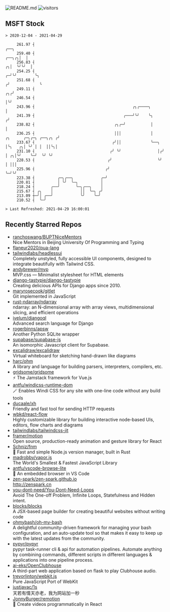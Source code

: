 ![README.md](https://github.com/Gerhut/Gerhut/workflows/README.md/badge.svg)
![visitors](https://visitors.vercel.app/Gerhut/Gerhut?token=8cf69d1f6813d272ef062726b6070c9be4ff72038cfe5a7ded7384a8da65d866)

## MSFT Stock

```
> 2020-12-04 - 2021-04-29

     261.97 ┤                                                                                              ╭──╮  
     259.40 ┤                                                                                        ╭──╮╭╮│  │  
     256.83 ┤                                                                                      ╭╮│  ╰╯╰╯  │  
     254.25 ┤                                                                                    ╭─╯╰╯        ╰╮ 
     251.68 ┤                                                                                   ╭╯             ╰ 
     249.11 ┤                                                                                ╭╮╭╯                
     246.54 ┤                                                                                │╰╯                 
     243.96 ┤                                           ╭╮╭────╮                             │                   
     241.39 ┤                                       ╭───╯╰╯    ╰╮                           ╭╯                   
     238.82 ┤                                   ╭╮╭─╯           │                           │                    
     236.25 ┤                                   │││             │    ╭╮      ╭─╮╭─╮ ╭──╮╭╮ ╭╯                    
     233.67 ┤                                  ╭╯││             ╰──╮ │╰╮   ╭╮│ ╰╯ │ │  ││╰╮│                     
     231.10 ┤                                 ╭╯ ╰╯                │╭╯ │ ╭╮│╰╯    ╰─╯  ╰╯ ╰╯                     
     228.53 ┤                                ╭╯                    ╰╯  │ │││                                     
     225.96 ┤                               ╭╯                         ╰─╯╰╯                                     
     223.38 ┤          ╭─╮╭──╮            ╭─╯                                                                    
     220.81 ┤          │ ╰╯  ╰─╮          │                                                                      
     218.24 ┤       ╭──╯       ╰─╮╭──╮    │                                                                      
     215.67 ┤ ╭╮    │            ││  ╰─╮ ╭╯                                                                      
     213.09 ┼─╯│ ╭──╯            ╰╯    ╰─╯                                                                       
     210.52 ┤  ╰─╯                                                                                               

> Last Refreshed: 2021-04-29 16:00:01
```

## Recently Starred Repos

- [ranchoswang/BUPTNiceMentors](https://github.com/ranchoswang/BUPTNiceMentors)  
  Nice Mentors in Beijing University Of Programming and Typing 
- [flaneur2020/pua-lang](https://github.com/flaneur2020/pua-lang)  
- [tailwindlabs/headlessui](https://github.com/tailwindlabs/headlessui)  
  Completely unstyled, fully accessible UI components, designed to integrate beautifully with Tailwind CSS.
- [andybrewer/mvp](https://github.com/andybrewer/mvp)  
  MVP.css — Minimalist stylesheet for HTML elements
- [django-tastypie/django-tastypie](https://github.com/django-tastypie/django-tastypie)  
  Creating delicious APIs for Django apps since 2010.
- [maryrosecook/gitlet](https://github.com/maryrosecook/gitlet)  
  Git implemented in JavaScript
- [rust-ndarray/ndarray](https://github.com/rust-ndarray/ndarray)  
  ndarray: an N-dimensional array with array views, multidimensional slicing, and efficient operations
- [ivelum/djangoql](https://github.com/ivelum/djangoql)  
  Advanced search language for Django
- [rogerbinns/apsw](https://github.com/rogerbinns/apsw)  
  Another Python SQLite wrapper
- [supabase/supabase-js](https://github.com/supabase/supabase-js)  
  An isomorphic Javascript client for Supabase.
- [excalidraw/excalidraw](https://github.com/excalidraw/excalidraw)  
  Virtual whiteboard for sketching hand-drawn like diagrams
- [harc/ohm](https://github.com/harc/ohm)  
  A library and language for building parsers, interpreters, compilers, etc.
- [gridsome/gridsome](https://github.com/gridsome/gridsome)  
  ⚡️ The Jamstack framework for Vue.js
- [antfu/windicss-runtime-dom](https://github.com/antfu/windicss-runtime-dom)  
  🪄 Enables Windi CSS for any site with one-line code without any build tools 
- [ducaale/xh](https://github.com/ducaale/xh)  
  Friendly and fast tool for sending HTTP requests
- [wbkd/react-flow](https://github.com/wbkd/react-flow)  
  Highly customizable library for building interactive node-based UIs, editors, flow charts and diagrams 
- [tailwindlabs/tailwindcss-jit](https://github.com/tailwindlabs/tailwindcss-jit)  
- [framer/motion](https://github.com/framer/motion)  
  Open source, production-ready animation and gesture library for React
- [Schniz/fnm](https://github.com/Schniz/fnm)  
  🚀 Fast and simple Node.js version manager, built in Rust
- [madrobby/vapor.js](https://github.com/madrobby/vapor.js)  
  The World's Smallest & Fastest JavaScript Library
- [antfu/vscode-browse-lite](https://github.com/antfu/vscode-browse-lite)  
  🚀 An embedded browser in VS Code
- [zen-spark/zen-spark.github.io](https://github.com/zen-spark/zen-spark.github.io)  
  http://zenspark.cn
- [you-dont-need/You-Dont-Need-Loops](https://github.com/you-dont-need/You-Dont-Need-Loops)  
  Avoid The One-off Problem, Infinite Loops, Statefulness and Hidden intent.
- [blocks/blocks](https://github.com/blocks/blocks)  
  A JSX-based page builder for creating beautiful websites without writing code
- [ohmybash/oh-my-bash](https://github.com/ohmybash/oh-my-bash)  
  A delightful community-driven framework for managing your bash configuration, and an auto-update tool so that makes it easy to keep up with the latest updates from the community.
- [pypyr/pypyr](https://github.com/pypyr/pypyr)  
  pypyr task-runner cli & api for automation pipelines. Automate anything by combining commands, different scripts in different languages & applications into one pipeline process.
- [ai-eks/OpenClubhouse](https://github.com/ai-eks/OpenClubhouse)  
  A third-part web application based on flask to play Clubhouse audio.
- [trevorlinton/webkit.js](https://github.com/trevorlinton/webkit.js)  
  Pure JavaScript Port of WebKit
- [justjavac/1s](https://github.com/justjavac/1s)  
  天若有情天亦老，我为网站加一秒
- [JonnyBurger/remotion](https://github.com/JonnyBurger/remotion)  
  🎥      Create videos programmatically in React
